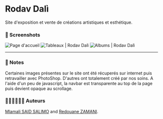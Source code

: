 # Rodav Dalì
Site d'exposition et vente de créations artistiques et esthétique. 

### 📸 Screenshots 
![](https://drive.google.com/uc?id=1mhvG4uiXgJtR9OGJMDXOuffKPbeH7u-q&authuser=saidsalimo%40eisti.eu&usp=drive_fs "Page d'accueil")
![](https://drive.google.com/uc?id=1mk43xv-FIQ5IPILY7CCq6IHASARgZ_Tm&authuser=saidsalimo%40eisti.eu&usp=drive_fs "Tableaux | Rodav Dalì")
![](https://drive.google.com/uc?id=1kwrKWnBpjzxv9E0iDYIGkNUXz6nTCzCr&authuser=saidsalimo%40eisti.eu&usp=drive_fs "Albums | Rodav Dalì")

---
### 📌 Notes 
Certaines images présentes sur le site ont été récuperés sur internet puis retravailler avec PhotoShop. D'autres ont totalement créé par nos soins.
A l'aide d'un peu de javascript, la navbar est transparente au top de la page puis devient opaque au scrollage.

### 👨🏾‍💻👨🏼‍💻 Auteurs
[Mlamali SAID SALIMO](https://www.linkedin.com/in/mlamalisaidsalimo) and [Redouane ZAMANI](https://www.linkedin.com/in/redouane-zamani-041184200/). <br/>


